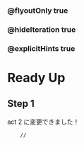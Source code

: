 ### @flyoutOnly true
### @hideIteration true
### @explicitHints true

# Ready Up

## Step 1
act 2 に変更できました！


```template
    //
```
